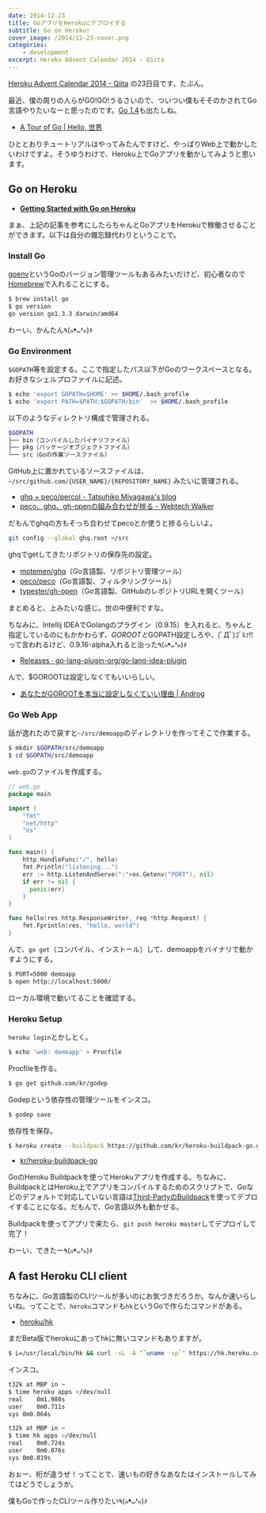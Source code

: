 ```yaml
---
date: 2014-12-23
title: GoアプリをHerokuにデプロイする
subtitle: Go on Heroku!
cover_image: /2014/12-23-cover.png
categories: 
    - development
excerpt: Heroku Advent Calendar 2014 - Qiita
---
```


[Heroku Advent Calendar 2014 - Qiita](http://qiita.com/advent-calendar/2014/heroku) の23日目です、たぶん。

最近、僕の周りの人らがGO!GO!うるさいので、ついつい僕もそそのかされてGo言語やりたいなーと思ったのです。[Go 1.4](https://golang.org/doc/go1.4)も出たしね。

+ [A Tour of Go | Hello, 世界](http://go-tour-jp.appspot.com/#1)

ひととおりチュートリアルはやってみたんですけど、やっぱりWeb上で動かしたいわけですよ。そうゆうわけで、Heroku上でGoアプリを動かしてみようと思います。

## Go on Heroku

+ __[Getting Started with Go on Heroku](https://mmcgrana.github.io/2012/09/getting-started-with-go-on-heroku.html)__

まぁ、上記の記事を参考にしたらちゃんとGoアプリをHerokuで稼働させることができます。以下は自分の備忘録代わりということで。

### Install Go

[goenv](https://bitbucket.org/ymotongpoo/goenv)というGoのバージョン管理ツールもあるみたいだけど、初心者なので[Homebrew](http://brew.sh/)で入れることにする。

```sh
$ brew install go
$ go version
go version go1.3.3 darwin/amd64
```

わーい、かんたん٩(๑❛ᴗ❛๑)۶

### Go Environment

`$GOPATH`等を設定する。ここで指定したパス以下がGoのワークスペースとなる。お好きなシェルプロファイルに記述。

```sh
$ echo 'export GOPATH=$HOME' >> $HOME/.bash_profile
$ echo 'export PATH=$PATH:$GOPATH/bin'  >> $HOME/.bash_profile
```

以下のようなディレクトリ構成で管理される。

```sh
$GOPATH
├── bin（コンパイルしたバイナリファイル）
├── pkg（パッケージオブジェクトファイル）
└── src（Goの作業ソースファイル）
```

GitHub上に置かれているソースファイルは、 `~/src/github.com/{USER_NAME}/{REPOSITORY_NAME}` みたいに管理される。

+ [ghq + peco/percol - Tatsuhiko Miyagawa's blog](http://weblog.bulknews.net/post/89635306479/ghq-peco-percol)
+ [peco、ghq、gh-openの組み合わせが捗る - Webtech Walker](http://webtech-walker.com/archive/2014/06/peco-ghq-gh-open.html)

だもんでghqの方もそっち合わせてpecoとか使うと捗るらしいよ。

```sh
git config --global ghq.root ~/src
```

ghqでgetしてきたリポジトリの保存先の設定。

+ [motemen/ghq](https://github.com/motemen/ghq)（Go言語製、リポジトリ管理ツール）
+ [peco/peco](https://github.com/peco/peco)（Go言語製、フィルタリングツール）
+ [typester/gh-open](https://github.com/typester/gh-open)（Go言語製、GitHubのレポジトリURLを開くツール）

まとめると、上みたいな感じ。世の中便利ですな。

ちなみに、Intellij IDEAでGolangのプラグイン（0.9.15）を入れると、ちゃんと指定しているのにもかかわらず、$GOROOTと$GOPATH設定しろや、(ﾟДﾟ)ｺﾞﾙｧ!!って言われるけど、0.9.16-alpha入れると治った٩(๑❛ᴗ❛๑)۶

+ [Releases · go-lang-plugin-org/go-lang-idea-plugin](https://github.com/go-lang-plugin-org/go-lang-idea-plugin/releases)

んで、$GOROOTは設定しなくてもいいらしい。

+ [あなたがGOROOTを本当に設定しなくていい理由 | Androg](http://kwmt27.net/index.php/2013/06/14/you-dont-need-to-set-goroot-really/)

### Go Web App

話が逸れたので戻すと`~/src/demoapp`のディレクトリを作ってそこで作業する。

```sh
$ mkdir $GOPATH/src/demoapp
$ cd $GOPATH/src/demoapp
```

`web.go`のファイルを作成する。

```go
// web.go
package main

import (
    "fmt"
    "net/http"
    "os"
)

func main() {
    http.HandleFunc("/", hello)
    fmt.Println("listening...")
    err := http.ListenAndServe(":"+os.Getenv("PORT"), nil)
    if err != nil {
      panic(err)
    }
}

func hello(res http.ResponseWriter, req *http.Request) {
    fmt.Fprintln(res, "hello, world")
}
```

んで、`go get`（コンパイル、インストール）して、demoappをバイナリで動かすようにする。


```sh
$ PORT=5000 demoapp
$ open http://localhost:5000/
```

ローカル環境で動いてることを確認する。

### Heroku Setup

`heroku login`とかしとく。

```sh
$ echo 'web: demoapp' > Procfile
```
Procfileを作る。

```sh
$ go get github.com/kr/godep
```

Godepという依存性の管理ツールをインスコ。


```sh
$ godep save
```

依存性を保存。


```sh
$ heroku create --buildpack https://github.com/kr/heroku-buildpack-go.git
```

+ [kr/heroku-buildpack-go](https://github.com/kr/heroku-buildpack-go)

GoのHeroku Buildpackを使ってHerokuアプリを作成する。ちなみに、BuildpackとはHeroku上でアプリをコンパイルするためのスクリプトで、Goなどのデフォルトで対応していない言語は[Third-PartyのBuildpack](https://devcenter.heroku.com/articles/third-party-buildpacks)を使ってデプロイすることになる。だもんで、Go言語以外も動かせる。

Buildpackを使ってアプリで来たら、`git push heroku master`してデプロイして完了！

わーい、できたー٩(๑❛ᴗ❛๑)۶

## A fast Heroku CLI client

ちなみに、Go言語製のCLIツールが多いのにお気づきだろうか。なんか速いらしいね。ってことで、`heroku`コマンドも`hk`というGoで作らたコマンドがある。

+ [heroku/hk](https://github.com/heroku/hk)

まだBeta版でherokuにあってhkに無いコマンドもありますが。

```sh
$ L=/usr/local/bin/hk && curl -sL -A "`uname -sp`" https://hk.heroku.com/hk.gz | zcat >$L && chmod +x $L
```

インスコ。

```sh
t32k at MBP in ~
$ time heroku apps >/dev/null
real	0m1.980s
user	0m0.711s
sys	0m0.064s

t32k at MBP in ~
$ time hk apps >/dev/null
real	0m0.724s
user	0m0.076s
sys	0m0.019s
```

おぉー、桁が違うぜ！ってことで、速いもの好きなあなたはインストールしてみてはどうでしょうか。

僕もGoで作ったCLIツール作りたい٩(๑❛ᴗ❛๑)۶
